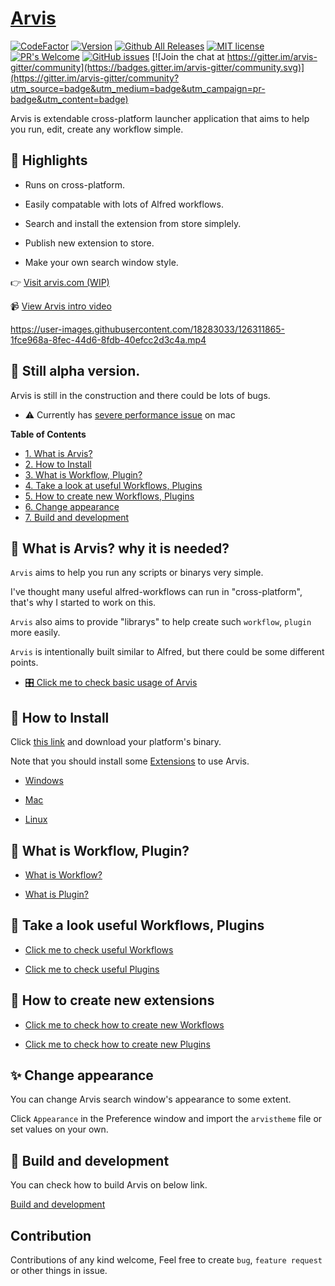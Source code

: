 # [Arvis](https://github.com/jopemachine/arvis/releases)
[![CodeFactor](https://www.codefactor.io/repository/github/jopemachine/arvis/badge)](https://www.codefactor.io/repository/github/jopemachine/arvis)
[![Version](https://img.shields.io/github/v/tag/jopemachine/arvis?sort=date)](https://github.com/jopemachine/arvis/releases)
[![Github All Releases](https://img.shields.io/github/downloads/jopemachine/arvis/total.svg)](https://github.com/jopemachine/arvis/releases)
[![MIT license](https://img.shields.io/badge/License-MIT-blue.svg)](https://lbesson.mit-license.org/)
[![PR's Welcome](https://img.shields.io/badge/PRs-welcome-brightgreen.svg?style=flat)](http://makeapullrequest.com)
[![GitHub issues](https://img.shields.io/github/issues/jopemachine/arvis.svg)](https://GitHub.com/jopemachine/arvis/issues/)
[![Join the chat at https://gitter.im/arvis-gitter/community](https://badges.gitter.im/arvis-gitter/community.svg)](https://gitter.im/arvis-gitter/community?utm_source=badge&utm_medium=badge&utm_campaign=pr-badge&utm_content=badge)

Arvis is extendable cross-platform launcher application that aims to help you run, edit, create any workflow simple.

## :high_brightness: Highlights

* Runs on cross-platform.

* Easily compatable with lots of Alfred workflows.

* Search and install the extension from store simplely.

* Publish new extension to store.

* Make your own search window style.

:point_right: [Visit arvis.com (WIP)](https://jopemachine.github.io/arvis.com/)

:video_camera: [View Arvis intro video](https://www.youtube.com/watch?v=arRfdSaGM8I)

https://user-images.githubusercontent.com/18283033/126311865-1fce968a-8fec-44d6-8fdb-40efcc2d3c4a.mp4

## :construction_worker: Still alpha version.

Arvis is still in the construction and there could be lots of bugs.

* ⚠️ Currently has [severe performance issue](https://github.com/jopemachine/arvis-core/issues/2) on mac

**Table of Contents**

- [1. What is Arvis?](#-what-is-arvis-why-it-is-needed)
- [2. How to Install](#-how-to-install)
- [3. What is Workflow, Plugin?](#-what-is-workflow-plugin)
- [4. Take a look at useful Workflows, Plugins](#-take-a-look-useful-workflows-plugins)
- [5. How to create new Workflows, Plugins](#-how-to-create-new-extensions)
- [6. Change appearance](#-change-appearance)
- [7. Build and development](#-build-and-development)

## 💬 What is Arvis? why it is needed?

`Arvis` aims to help you run any scripts or binarys very simple.

I've thought many useful alfred-workflows can run in "cross-platform", that's why I started to work on this.

`Arvis` also aims to provide "librarys" to help create such `workflow`, `plugin` more easily.

`Arvis` is intentionally built similar to Alfred, but there could be some different points.

* [:control_knobs: Click me to check basic usage of Arvis](./documents/basic-usage.md)

## :rainbow: How to Install

Click [this link](https://github.com/jopemachine/arvis/releases) and download your platform's binary.

Note that you should install some [Extensions](#take-a-look-at-useful-workflows-plugins) to use Arvis.

* [Windows](./documents/how-to-install-windows.md)

* [Mac](./documents/how-to-install-mac.md)

* [Linux](./documents/how-to-install-linux.md)

## :notebook: What is Workflow, Plugin?

* [What is Workflow?](./documents/workflow-intro.md)

* [What is Plugin?](./documents/plugin-intro.md)

## :star2: Take a look useful Workflows, Plugins

* [Click me to check useful Workflows](https://github.com/jopemachine/arvis-store/blob/master/docs/workflow-links.md)

* [Click me to check useful Plugins](https://github.com/jopemachine/arvis-store/blob/master/docs/plugin-links.md)

## 🔨 How to create new extensions

* [Click me to check how to create new Workflows](./documents/workflow-develop.md)

* [Click me to check how to create new Plugins](./documents/plugin-develop.md)

## ✨ Change appearance

You can change Arvis search window's appearance to some extent.

Click `Appearance` in the Preference window and import the `arvistheme` file or set values on your own.

## :wrench: Build and development

You can check how to build Arvis on below link.

[Build and development](./src/README.md)

## Contribution

Contributions of any kind welcome, Feel free to create `bug`, `feature request` or other things in issue.
